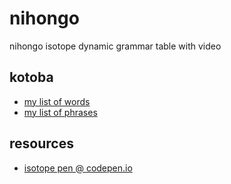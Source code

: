 # nihongo
nihongo isotope dynamic grammar table with video

## kotoba
* [my list of words](https://github.com/masayume/nihongo/blob/master/kotoba.infogen.txt)
* [my list of phrases](https://github.com/masayume/nihongo/blob/master/rei.infogen.txt)

## resources
* [isotope pen @ codepen.io](https://codepen.io/desandro/pen/nFrte)


